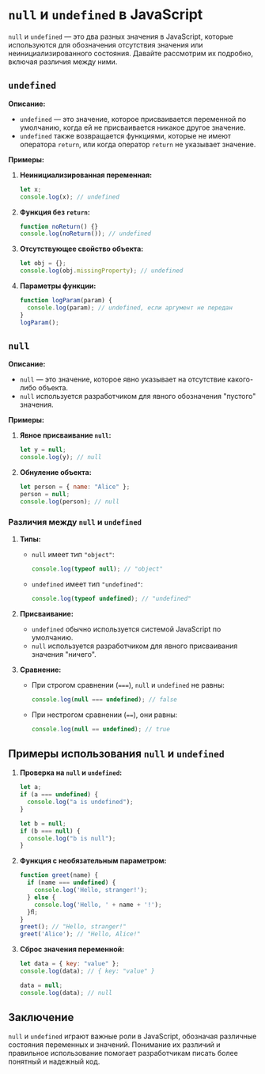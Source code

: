 # `null` и `undefined` в JavaScript

`null` и `undefined` — это два разных значения в JavaScript, которые используются для обозначения отсутствия значения или неинициализированного состояния. Давайте рассмотрим их подробно, включая различия между ними.

## `undefined`

**Описание:**
- `undefined` — это значение, которое присваивается переменной по умолчанию, когда ей не присваивается никакое другое значение.
- `undefined` также возвращается функциями, которые не имеют оператора `return`, или когда оператор `return` не указывает значение.

**Примеры:**

1. **Неинициализированная переменная:**
   ```javascript
   let x;
   console.log(x); // undefined
   ```

2. **Функция без `return`:**
   ```javascript
   function noReturn() {}
   console.log(noReturn()); // undefined
   ```

3. **Отсутствующее свойство объекта:**
   ```javascript
   let obj = {};
   console.log(obj.missingProperty); // undefined
   ```

4. **Параметры функции:**
   ```javascript
   function logParam(param) {
     console.log(param); // undefined, если аргумент не передан
   }
   logParam();
   ```

## `null`

**Описание:**
- `null` — это значение, которое явно указывает на отсутствие какого-либо объекта.
- `null` используется разработчиком для явного обозначения "пустого" значения.

**Примеры:**

1. **Явное присваивание `null`:**
   ```javascript
   let y = null;
   console.log(y); // null
   ```

2. **Обнуление объекта:**
   ```javascript
   let person = { name: "Alice" };
   person = null;
   console.log(person); // null
   ```

### Различия между `null` и `undefined`

1. **Типы:**
    - `null` имеет тип `"object"`:
      ```javascript
      console.log(typeof null); // "object"
      ```
    - `undefined` имеет тип `"undefined"`:
      ```javascript
      console.log(typeof undefined); // "undefined"
      ```

2. **Присваивание:**
    - `undefined` обычно используется системой JavaScript по умолчанию.
    - `null` используется разработчиком для явного присваивания значения "ничего".

3. **Сравнение:**
    - При строгом сравнении (`===`), `null` и `undefined` не равны:
      ```javascript
      console.log(null === undefined); // false
      ```
    - При нестрогом сравнении (`==`), они равны:
      ```javascript
      console.log(null == undefined); // true
      ```

## Примеры использования `null` и `undefined`

1. **Проверка на `null` и `undefined`:**
   ```javascript
   let a;
   if (a === undefined) {
     console.log("a is undefined");
   }
   
   let b = null;
   if (b === null) {
     console.log("b is null");
   }
   ```

2. **Функция с необязательным параметром:**
   ```javascript
   function greet(name) {
     if (name === undefined) {
       console.log('Hello, stranger!');
     } else {
       console.log('Hello, ' + name + '!');
     }ﬂ;
   }
   greet(); // "Hello, stranger!"
   greet('Alice'); // "Hello, Alice!"
   ```

3. **Сброс значения переменной:**
   ```javascript
   let data = { key: "value" };
   console.log(data); // { key: "value" }
   
   data = null;
   console.log(data); // null
   ```

## Заключение

`null` и `undefined` играют важные роли в JavaScript, обозначая различные состояния переменных и значений. Понимание их различий и правильное использование помогает разработчикам писать более понятный и надежный код.
